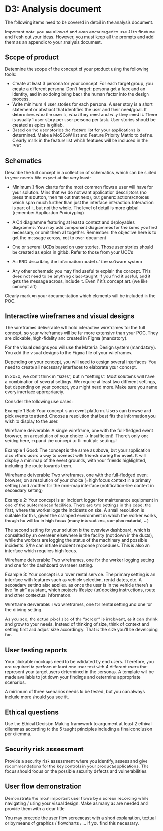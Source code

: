 # D3: Analysis document
   The following items need to be covered in detail in the analysis document.

   Important note: you are allowed and even encouraged to use AI to finetune and flesh
   out your ideas. However, you must keep all the prompts and add them as an appendix
   to your analysis document.


## Scope of product
Determine the scope of the concept of your product using the following tools:

   -   Create at least 3 persona for your concept. For each target group, you create a
       different persona. Don’t forget: persona get a face and an identity, and in so doing bring
       back the human factor into the design process.
   -   Write minimum 4 user stories for each persona. A user story is a short statement or
       abstract that identifies the user and their need/goal. It determines who the user is, what
       they need and why they need it. There is usually 1 user story per user persona per task.
       User stories should be created as epics in gitlab.
   -   Based on the user stories the feature list for your applications is determined. Make a
       MoSCoW list and Feature Priority Matrix to define. Clearly mark in the feature list which
       features will be included in the POC.


## Schematics
Describe the full concept in a collection of schematics, which can be suited to your needs. We
expect at the very least:

   -   Minimum 3 flow charts for the most common flows a user will have for your solution.
       Mind that we do not want application descriptors (no press this button, then fill out that
       field), but generic actions/choices which span much further than just the interface
       interaction. Interaction is part of it, but not the whole. The level of detail is more global
       (remember Application Prototyping)

   -   A C4 diagramme featuring at least a context and deployables diagramme. You may add
       component diagrammes for the items you find necessary, or omit them all together.
       Remember: the objective here is to get the message across, not to over-document

   -   One or several UCDs based on user stories. Those user stories should be created as
       epics in gitlab. Refer to those from your UCD’s

   -   An ERD describing the information model of the software system







   -   Any other schematic you may find useful to explain the concept. This does not need to
       be anything class-taught. If you find it useful, and it gets the message across, include it.
       Even if it’s concept art. (we like concept art)

Clearly mark on your documentation which elements will be included in the POC.




## Interactive wireframes and visual designs
The wireframes deliverable will hold interactive wireframes for the full concept, so your
wireframes will be far more extensive than your POC. They are clickable, high-fidelity and
created in Figma (mandatory).

For the visual designs you will use the Material Design system (mandatory). You add the visual
designs to the Figma file of your wireframes.

Depending on your concept, you will need to design several interfaces. You need to create all
necessary interfaces to elaborate your concept.

In 2080, we don’t think in “sizes”, but in “settings”. Most solutions will have a combination of
several settings. We require at least two different settings, but depending on your concept, you
might need more. Make sure you name every interface appropriately.


Consider the following use cases:

Example 1 Bad: Your concept is an event platform. Users can browse and pick events to attend.
Choose a resolution that best fits the information you wish to display to the user.

Wireframe deliverable: A single wireframe, one with the full-fledged event browser, on a
resolution of your choice -> Insufficient!! There’s only one setting here, expand the concept to fit
multiple settings!

Example 1 Good: The concept is the same as above, but your application also offers users a
way to connect with friends during the event. It will display a mini map of the event grounds,
with your friends highlighted, including the route towards them.

Wireframe deliverable: Two wireframes, one with the full-fledged event browser, on a resolution
of your choice (=high focus context in a primary setting) and another for the mini-map interface
(notification-like context in secondary setting)

Example 2: Your concept is an incident logger for maintenance equipment in one of the
subterranean facilities. There are two settings in this case: the first, where the worker logs the
incidents on site. A small resolution is suitable for this, given the cramped environment in which
the worker works, though he will be in high focus (many interactions, complex material, …)




The second setting for your solution is the overview dashboard, which is consulted by an
overseer elsewhere in the facility (not down in the ducts), while the workers are logging the
status of the machinery and possible incidents. S/he can initiate incident response procedures.
This is also an interface which requires high focus.

Wireframe deliverable: Two wireframes, one for the worker logging setting and one for the
dashboard overseer setting.

Example 3: Your concept is a rover rental service. The primary setting is an interface with
features such as vehicle selection, rental dates, etc. A secondary setting also applies, as once
the user is in the vehicle there’s a live “in air” assistant, which projects lifesize (un)docking
instructions, route and other contextual information.

Wireframe deliverable: Two wireframes, one for rental setting and one for the driving setting.

As you see, the actual pixel size of the “screen” is irrelevant, as it can shrink and grow to your
needs. Instead of thinking of size, think of context and setting first and adjust size accordingly.
That is the size you’ll be developing for.


## User testing reports
Your clickable mockups need to be validated by end users. Therefore, you are required to
perform at least one user test with 4 different users that represent your target users determined
in the personas. A template will be made available to jot down your findings and determine
appropriate scenarios.

A minimum of three scenarios needs to be tested, but you can always include more should you
see fit.


## Ethical questions
Use the Ethical Decision Making framework to argument at least 2 ethical dilemmas according
to the 5 taught principles including a final conclusion per dilemma.



## Security risk assessment
Provide a security risk assessment where you identify, assess and give recommendations for
the key controls in your product/applications. The focus should focus on the possible security
defects and vulnerabilities.








## User flow demonstration
Demonstrate the most important user flows by a screen recording while navigating / using your
visual design. Make as many as are needed and provide them with a clear title.

You may precede the user flow screencast with a short explanation, textual or by means of
graphics / flowcharts / … if you find this necessary.